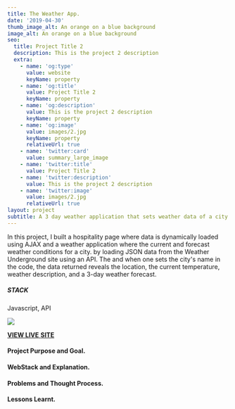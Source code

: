 ```yaml
---
title: The Weather App.
date: '2019-04-30'
thumb_image_alt: An orange on a blue background
image_alt: An orange on a blue background
seo:
  title: Project Title 2
  description: This is the project 2 description
  extra:
    - name: 'og:type'
      value: website
      keyName: property
    - name: 'og:title'
      value: Project Title 2
      keyName: property
    - name: 'og:description'
      value: This is the project 2 description
      keyName: property
    - name: 'og:image'
      value: images/2.jpg
      keyName: property
      relativeUrl: true
    - name: 'twitter:card'
      value: summary_large_image
    - name: 'twitter:title'
      value: Project Title 2
    - name: 'twitter:description'
      value: This is the project 2 description
    - name: 'twitter:image'
      value: images/2.jpg
      relativeUrl: true
layout: project
subtitle: A 3 day weather application that sets weather data of a city .
---
```

In this project, I  built a hospitality page where data is dynamically loaded using AJAX and a weather application where the current and forecast weather conditions for a city. by loading JSON data from the Weather Underground site using an API.  The  and when one sets the city's name in the code,  the data returned reveals the location, the current temperature, weather description, and a 3-day weather forecast.

##### **STACK**

Javascript, API

![](/images/Screenshot%20\(10\).png)

[**VIEW LIVE** **SITE**](https://www.example.com)



#### **Project Purpose and Goal.**

#### **WebStack and Explanation.**

#### **Problems and Thought Process.**

#### **Lessons Learnt.**
